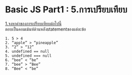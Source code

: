 # Basic JS Part1 : 5.การเปรียบเทียบ

[1.จงหาค่าของการเปรียบเทียบต่อไปนี้](https://docs.google.com/presentation/d/1T4DDUDww4SaNukwR0CNMQ8JdgCpn4sSjf53uqSn5vi8/edit#slide=id.g7dc56803b1_2_202)  
ตอบเป็นคอมเม้นท์ด้านหลังstatementของแต่ละข้อ

```
1. 5 > 4
2. “apple” > “pineapple”
3. “2” > “12”
4. undefined == null
5. undefined === null
6. “bee” < “be”
7. “bee” > “Bee”
8. “Bee” < “be”
```